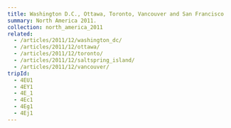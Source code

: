 ```yaml
---
title: Washington D.C., Ottawa, Toronto, Vancouver and San Francisco
summary: North America 2011.
collection: north_america_2011
related:
  - /articles/2011/12/washington_dc/
  - /articles/2011/12/ottawa/
  - /articles/2011/12/toronto/
  - /articles/2011/12/saltspring_island/
  - /articles/2011/12/vancouver/
tripId:
  - 4EU1
  - 4EY1
  - 4E_1
  - 4Ec1
  - 4Eg1
  - 4Ej1
---
```

